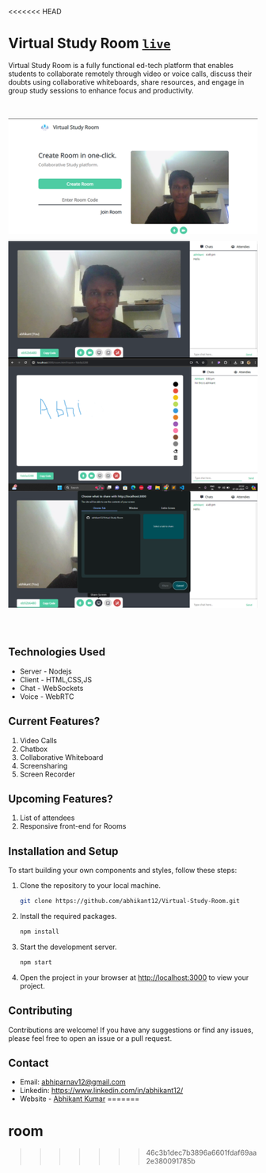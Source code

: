 <<<<<<< HEAD
# Virtual Study Room  [```live```](https://virtual-study-room.onrender.com/)

Virtual Study Room is a fully functional ed-tech platform that enables students to collaborate remotely through video or voice calls, discuss their doubts using collaborative whiteboards, share resources, and engage in group study sessions to enhance focus and productivity.

<br><br>
<img align="center" src="./public/assets/p1.png">

<img align="center" src="./public/assets/p2.png">

<img align="center" src="./public/assets/p3.png">

<img align="center" src="./public/assets/p4.png">

<br><br>

## Technologies Used 
- Server - Nodejs 
- Client - HTML,CSS,JS
- Chat - WebSockets
- Voice - WebRTC
 

## Current Features?
1. Video Calls
2. Chatbox
3. Collaborative Whiteboard
4. Screensharing
5. Screen Recorder


## Upcoming Features?
1. List of attendees
2. Responsive front-end for Rooms


## Installation and Setup

To start building your own components and styles, follow these steps:

1. Clone the repository to your local machine.
    ```sh
    git clone https://github.com/abhikant12/Virtual-Study-Room.git
    ```

1. Install the required packages.
    ```sh
    npm install
    ```

1. Start the development server.
    ```sh
    npm start
    ```
1. Open the project in your browser at [http://localhost:3000](http://localhost:3000) to view your project.

## Contributing

Contributions are welcome! If you have any suggestions or find any issues, please feel free to open an issue or a pull request. 

## Contact
- Email: abhiparnav12@gmail.com
- Linkedin: https://www.linkedin.com/in/abhikant12/
- Website - [Abhikant Kumar](https://abhikant-portfolio.netlify.app/)
=======
# room
>>>>>>> 46c3b1dec7b3896a6601fdaf69aa2e380091785b
